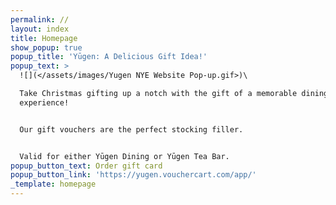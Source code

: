 ```yaml
---
permalink: //
layout: index
title: Homepage
show_popup: true
popup_title: 'Yūgen: A Delicious Gift Idea!'
popup_text: >
  ![](</assets/images/Yugen NYE Website Pop-up.gif>)\

  Take Christmas gifting up a notch with the gift of a memorable dining
  experience!


  Our gift vouchers are the perfect stocking filler.


  Valid for either Yūgen Dining or Yūgen Tea Bar.
popup_button_text: Order gift card
popup_button_link: 'https://yugen.vouchercart.com/app/'
_template: homepage
---
```


